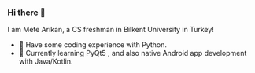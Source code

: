 ### Hi there 👋
I am Mete Arıkan, a CS freshman in Bilkent University in Turkey!
- 🔭 Have some coding experience with Python.
- 🌱 Currently learning PyQt5 , and also native Android app development with Java/Kotlin.

<!--
**MeteArikan/MeteArikan** is a ✨ _special_ ✨ repository because its `README.md` (this file) appears on your GitHub profile.

Here are some ideas to get you started:

- 🔭 I’m currently working on ...
- 🌱 I’m currently learning ...
- 👯 I’m looking to collaborate on ...
- 🤔 I’m looking for help with ...
- 💬 Ask me about ...
- 📫 How to reach me: ...
- 😄 Pronouns: ...
- ⚡ Fun fact: ...
-->

